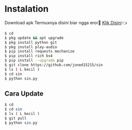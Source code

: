 # Instalation
Download apk Termuxnya disini biar ngga eror🌟
[Klik Disini](https://f-droid.org/repo/com.termux_117.apk)👈
```bash
$ cd
$ pkg update && apt upgrade
$ pkg install python git
$ pkg install play-audio
$ pip install requests mechanize
$ pip install rich bs4
$ pip install --upgrade pip
$ git clone https://github.com/juned15215/sin
$ ls ( L kecil )
$ cd sin
$ python sin.py
```
## Cara Update
```php
$ cd
$ cd sin
$ ls ( L kecil )
$ git pull
$ python sin.py



